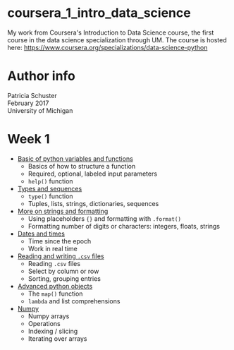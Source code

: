 # coursera_1_intro_data_science
My work from Coursera's Introduction to Data Science course, the first course in the data science specialization through UM. The course is hosted here: <https://www.coursera.org/specializations/data-science-python>

# Author info  
Patricia Schuster  
February 2017  
University of Michigan

# Week 1

* [Basic of python variables and functions](week_1/basic_python_functions.ipynb)
  * Basics of how to structure a function
  * Required, optional, labeled input parameters
  * `help()` function
* [Types and sequences](week_1/types_and_sequences.ipynb)
  * `type()` function
  * Tuples, lists, strings, dictionaries, sequences
* [More on strings and formatting](week_1/more_on_strings_formatting.ipynb)
  * Using placeholders `{}` and formatting with `.format()`
  * Formatting number of digits or characters: integers, floats, strings
* [Dates and times](week_1/dates_and_times.ipynb)
  * Time since the epoch
  * Work in real time
* [Reading and writing `.csv` files](week_1/reading_writing_csv.ipynb)
  * Reading `.csv` files
  * Select by column or row
  * Sorting, grouping entries
* [Advanced python objects](week_1/advanced_python_objects_map_lambda.ipynb)
  * The `map()` function
  * `lambda` and list comprehensions
* [Numpy](week_1/numpy.ipynb)
  * Numpy arrays
  * Operations
  * Indexing / slicing
  * Iterating over arrays
